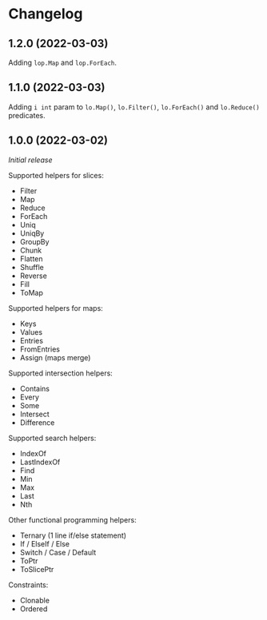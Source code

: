 # Changelog

## 1.2.0 (2022-03-03)

Adding `lop.Map` and `lop.ForEach`.

## 1.1.0 (2022-03-03)

Adding `i int` param to `lo.Map()`, `lo.Filter()`, `lo.ForEach()` and `lo.Reduce()` predicates.

## 1.0.0 (2022-03-02)

*Initial release*

Supported helpers for slices:

- Filter
- Map
- Reduce
- ForEach
- Uniq
- UniqBy
- GroupBy
- Chunk
- Flatten
- Shuffle
- Reverse
- Fill
- ToMap

Supported helpers for maps:

- Keys
- Values
- Entries
- FromEntries
- Assign (maps merge)

Supported intersection helpers:

- Contains
- Every
- Some
- Intersect
- Difference

Supported search helpers:

- IndexOf
- LastIndexOf
- Find
- Min
- Max
- Last
- Nth

Other functional programming helpers:

- Ternary (1 line if/else statement)
- If / ElseIf / Else
- Switch / Case / Default
- ToPtr
- ToSlicePtr

Constraints:

- Clonable
- Ordered
